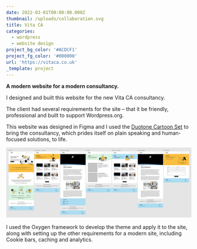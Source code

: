 ```yaml
---
date: 2022-03-01T00:00:00.000Z
thumbnail: /uploads/collaboration.svg
title: Vita CA
categories:
  - wordpress
  - website design
project_bg_color: '#ACDCF1'
project_fg_color: '#000000'
url: 'https://vitaca.co.uk'
_template: project
---
```


**A modern website for a modern consultancy.**

I designed and built this website for the new Vita CA consultancy.

The client had several requirements for the site – that it be friendly, professional and built to support Wordpress.org.

This website was designed in Figma and I used the [Duotone Cartoon Set](https://designs.ai/graphicmaker/illustrations/Duotone_Cartoon_Set) to bring the consultancy, which prides itself on plain speaking and human-focused solutions, to life.

![Vita CA website designs in Figma](/uploads/screenshot-2022-03-15-at-17-42-43.png "Vita CA designs")

I used the Oxygen framework to develop the theme and apply it to the site, along with setting up the other requirements for a modern site, including Cookie bars, caching and analytics.
